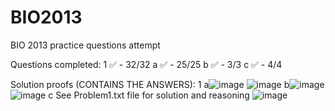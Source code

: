 # BIO2013
BIO 2013 practice questions attempt

Questions completed:
1 ✅ - 32/32
a ✅ - 25/25
b ✅ - 3/3
c ✅ - 4/4

Solution proofs (CONTAINS THE ANSWERS):
1
a![image](https://github.com/user-attachments/assets/04b04725-97ab-47c2-a0d4-889e28ca8cb1) ![image](https://github.com/user-attachments/assets/d5ccce8b-1e79-4039-8ca2-0d40eb508078)
b![image](https://github.com/user-attachments/assets/e4d79bc8-b688-437d-a928-9a845f893883) ![image](https://github.com/user-attachments/assets/1222cffc-88a6-47eb-a3c1-8e63b4e20f41)
c See Problem1.txt file for solution and reasoning ![image](https://github.com/user-attachments/assets/0c6d9c94-8b4d-491b-bdc6-86721d5f6ac6)


